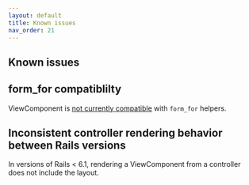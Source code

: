 ```yaml
---
layout: default
title: Known issues
nav_order: 21
---
```


## Known issues

## form_for compatiblilty

ViewComponent is [not currently compatible](https://github.com/github/view_component/issues/241) with `form_for` helpers.

## Inconsistent controller rendering behavior between Rails versions

In versions of Rails &lt; 6.1, rendering a ViewComponent from a controller does not include the layout.
